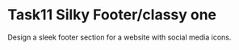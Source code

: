 # Task11 Silky Footer/classy one

Design a sleek footer section for a website with social media icons.